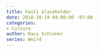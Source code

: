 ```yaml
---
title: haiti placeholder
date: 2018-10-19 04:00:00 -07:00
categories:
- Culture
author: Kacy Schlener
series: Weird
---
```


